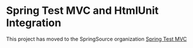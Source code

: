 Spring Test MVC and HtmlUnit Integration
=======================

This project has moved to the SpringSource organization [Spring Test MVC](https://github.com/SpringSource/spring-test-mvc-htmlunit)
